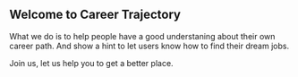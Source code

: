## Welcome to Career Trajectory

What we do is to help people have a good understaning about their own career path. 
And show a hint to let users know how to find their dream jobs.

Join us, let us help you to get a better place.
